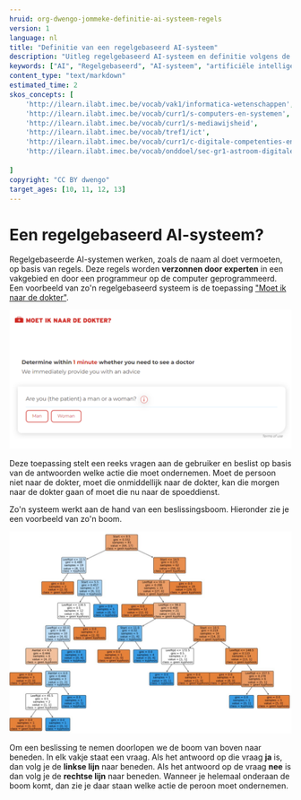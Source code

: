 ```yaml
---
hruid: org-dwengo-jommeke-definitie-ai-systeem-regels
version: 1
language: nl
title: "Definitie van een regelgebaseerd AI-systeem"
description: "Uitleg regelgebaseerd AI-systeem en definitie volgens de EU"
keywords: ["AI", "Regelgebaseerd", "AI-systeem", "artificiële intelligentie"]
content_type: "text/markdown"
estimated_time: 2
skos_concepts: [
    'http://ilearn.ilabt.imec.be/vocab/vak1/informatica-wetenschappen', 
    'http://ilearn.ilabt.imec.be/vocab/curr1/s-computers-en-systemen',
    'http://ilearn.ilabt.imec.be/vocab/curr1/s-mediawijsheid',
    'http://ilearn.ilabt.imec.be/vocab/tref1/ict',
    'http://ilearn.ilabt.imec.be/vocab/curr1/c-digitale-competenties-en-mediawijsheid',
    'http://ilearn.ilabt.imec.be/vocab/onddoel/sec-gr1-astroom-digitale-competenties-en-mediawijsheid-4.5',

]
copyright: "CC BY dwengo"
target_ages: [10, 11, 12, 13]
---
```



Een regelgebaseerd AI-systeem?
===============

Regelgebaseerde AI-systemen werken, zoals de naam al doet vermoeten, op basis van regels. Deze regels worden **verzonnen door experten** in een vakgebied en door een programmeur op de computer geprogrammeerd. Een voorbeeld van zo'n regelgebaseerd systeem is de toepassing ["Moet ik naar de dokter"](https://www.moetiknaardedokter.be/).

![Moet ik naar de dokter?](./img/moet_ik_naar_dokter.png "Moet ik naar de dokter?")

Deze toepassing stelt een reeks vragen aan de gebruiker en beslist op basis van de antwoorden welke actie die moet ondernemen. Moet de persoon niet naar de dokter, moet die onmiddellijk naar de dokter, kan die morgen naar de dokter gaan of moet die nu naar de spoeddienst.

Zo'n systeem werkt aan de hand van een beslissingsboom. Hieronder zie je een voorbeeld van zo'n boom. 

![Voorbeeld beslissingsboom](./img/beslissingsboom.png "Voorbeeld beslissingsboom")

Om een beslissing te nemen doorlopen we de boom van boven naar beneden. In elk vakje staat een vraag. Als het antwoord op die vraag **ja** is, dan volg je de **linkse lijn** naar beneden. Als het antwoord op de vraag **nee** is dan volg je de **rechtse lijn** naar beneden. Wanneer je helemaal onderaan de boom komt, dan zie je daar staan welke actie de peroon moet ondernemen.